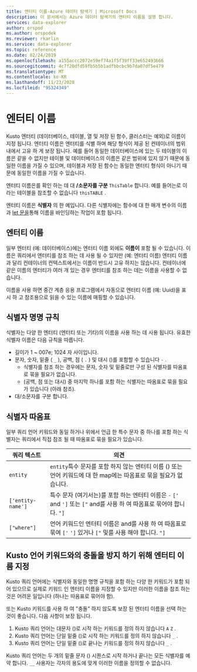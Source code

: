 ```yaml
---
title: 엔터티 이름-Azure 데이터 탐색기 | Microsoft Docs
description: 이 문서에서는 Azure 데이터 탐색기의 엔터티 이름을 설명 합니다.
services: data-explorer
author: orspod
ms.author: orspodek
ms.reviewer: rkarlin
ms.service: data-explorer
ms.topic: reference
ms.date: 02/24/2019
ms.openlocfilehash: a155accc2072e59ef74a1f5f39ff33e652493666
ms.sourcegitcommit: 4c7f20dfd59fb5b5b1adfbbcbc9b7da07df5e479
ms.translationtype: MT
ms.contentlocale: ko-KR
ms.lasthandoff: 11/23/2020
ms.locfileid: "95324349"
---
```

# <a name="entity-names"></a>엔터티 이름

Kusto 엔터티 (데이터베이스, 테이블, 열 및 저장 된 함수, 클러스터는 예외)로 이름이 지정 됩니다. 엔터티 이름은 엔터티를 식별 하며 해당 형식이 제공 된 컨테이너의 범위 내에서 고유 하 게 보장 됩니다.
예를 들어 동일한 데이터베이스에 있는 두 테이블의 이름은 같을 수 없지만 테이블 및 데이터베이스의 이름은 같은 범위에 있지 않기 때문에 동일한 이름을 가질 수 있으며, 테이블과 저장 된 함수는 동일한 엔터티 형식이 아니기 때문에 동일한 이름을 가질 수 있습니다.

엔터티 이름은를 확인 하는 데 대 **/소문자를 구분** `ThisTable` 합니다. 예를 들어는로 이라는 테이블을 참조할 수 없습니다 `thisTABLE` .

엔터티 이름은 **식별자** 의 한 예입니다. 다른 식별자에는 함수에 대 한 매개 변수의 이름과 [let 문을](../letstatement.md)통해 이름을 바인딩하는 작업이 포함 됩니다.

## <a name="entity-pretty-names"></a>엔터티 이름

일부 엔터티 (예: 데이터베이스)에는 엔터티 이름 외에도 **이름이** 포함 될 수 있습니다. 이름은 쿼리에서 엔터티를 참조 하는 데 사용 될 수 있지만 (예: 엔터티 이름) 엔터티 이름과 달리 컨테이너의 컨텍스트에서는 이름이 반드시 고유 하지는 않습니다. 컨테이너에 같은 이름의 엔터티가 여러 개 있는 경우 엔터티를 참조 하는 데는 이름을 사용할 수 없습니다.

이름을 사용 하면 중간 계층 응용 프로그램에서 자동으로 엔터티 이름 (예: Uuid)을 표시 하 고 참조용으로 읽을 수 있는 이름에 매핑할 수 있습니다.

## <a name="identifier-naming-rules"></a>식별자 명명 규칙

식별자는 다양 한 엔터티 (엔터티 또는 기타)의 이름을 사용 하는 데 사용 됩니다.
유효한 식별자 이름은 다음 규칙을 따릅니다.
* 길이가 1 ~ 007e; 1024 자 사이입니다.
* 문자, 숫자, 밑줄 ( `_` ), 공백, 점 ( `.` ) 및 대시 ()를 포함할 수 있습니다 `-` .
  * 식별자를 참조 하는 경우에는 문자, 숫자 및 밑줄로만 구성 된 식별자를 따옴표로 묶을 필요가 없습니다.
  * (공백, 점 또는 대시) 중 마지막 하나를 포함 하는 식별자는 따옴표로 묶을 필요가 있습니다 (아래 참조).
* 대/소문자를 구분 합니다.

## <a name="identifier-quoting"></a>식별자 따옴표

일부 쿼리 언어 키워드와 동일 하거나 위에서 언급 한 특수 문자 중 하나를 포함 하는 식별자는 쿼리에서 직접 참조 될 때 따옴표로 묶을 필요가 있습니다.

|쿼리 텍스트         |의견                          |
|-------------------|----------------------------------|
| `entity`          |`entity`특수 문자를 포함 하지 않는 엔터티 이름 () 또는 언어 키워드에 대 한 map에는 따옴표로 묶을 필요가 없습니다.|
|`['entity-name']`  |특수 문자 (여기서는)를 포함 하는 엔터티 이름은 `-` `['` and `']` 또는 `["` and를 사용 하 여 따옴표로 묶어야 합니다. `"]`|
|`["where"]`        |언어 키워드인 엔터티 이름은 and를 사용 하 여 따옴표로 묶여 `['` `']` 있거나 `["` 및를 사용 해야 합니다. `"]`|

## <a name="naming-your-entities-to-avoid-collisions-with-kusto-language-keywords"></a>Kusto 언어 키워드와의 충돌을 방지 하기 위해 엔터티 이름 지정

Kusto 쿼리 언어에는 식별자와 동일한 명명 규칙을 포함 하는 다양 한 키워드가 포함 되어 있으므로 실제로 키워드 인 엔터티 이름을 지정할 수 있지만 이러한 이름을 참조 하는 것은 어려운 일입니다 (하나는 따옴표로 묶어야 함).

또는 Kusto 키워드를 사용 하 여 "충돌" 하지 않도록 보장 된 엔터티 이름을 선택 하는 것이 좋습니다. 다음 사항이 보장 됩니다.

1. Kusto 쿼리 언어는 대문자 ()로 시작 하는 키워드를 정의 하지 않습니다 `A` `Z` .
2. Kusto 쿼리 언어는 단일 밑줄 ()로 시작 하는 키워드를 정의 하지 않습니다 `_` .
3. Kusto 쿼리 언어는 단일 밑줄 ()로 끝나는 키워드를 정의 하지 않습니다 `_` .

Kusto 쿼리 언어는 두 개의 밑줄 문자 () 시퀀스로 시작 하거나 끝나는 모든 식별자를 예약 합니다. `__` 사용자는 각자의 용도에 맞게 이러한 이름을 정의할 수 없습니다.








